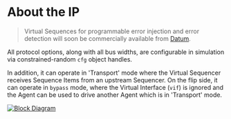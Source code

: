 # About the IP

> Virtual Sequences for programmable error injection and error detection will soon be commercially available from [Datum](https://datumtc.ca/).

All protocol options, along with all bus widths, are configurable in simulation via constrained-random `cfg` object handles.

In addition, it can operate in 'Transport' mode where the Virtual Sequencer receives Sequence Items from an upstream Sequencer. On the flip side, it can operate in `bypass` mode, where the Virtual Interface (`vif`) is ignored and the Agent can be used to drive another Agent which is in 'Transport' mode.

[![Block Diagram](assets/img/agent_block_diagram.svg)](assets/img/agent_block_diagram.svg)
